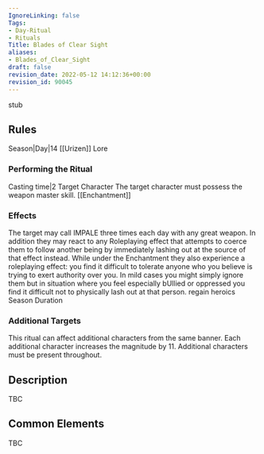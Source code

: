```yaml
---
IgnoreLinking: false
Tags:
- Day-Ritual
- Rituals
Title: Blades of Clear Sight
aliases:
- Blades_of_Clear_Sight
draft: false
revision_date: 2022-05-12 14:12:36+00:00
revision_id: 90045
---
```


stub
## Rules
Season|Day|14
[[Urizen]] Lore
### Performing the Ritual
Casting time|2 Target Character The target character must possess the weapon master skill.
[[Enchantment]] 
### Effects
The target may call IMPALE three times each day with any great weapon. In addition they may react to any Roleplaying effect that attempts to coerce them to follow another being by immediately lashing out at the source of that effect instead.
While under the Enchantment they also experience a roleplaying effect: you find it difficult to tolerate anyone who you believe is trying to exert authority over you. In mild cases you might simply ignore them but in situation where you feel especially bUllied or oppressed you find it difficult not to physically lash out at that person.
regain heroics
Season Duration
### Additional Targets
This ritual can affect additional characters from the same banner. Each additional character increases the magnitude by 11. Additional characters must be present throughout.
## Description
TBC
## Common Elements
TBC